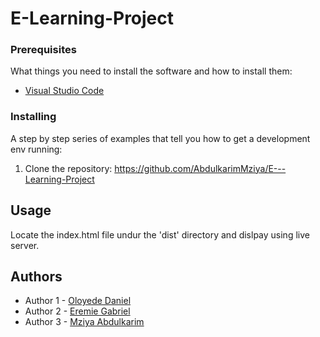 # E-Learning-Project


### Prerequisites

What things you need to install the software and how to install them:

- [Visual Studio Code](https://code.visualstudio.com/)

### Installing

A step by step series of examples that tell you how to get a development env running:

1. Clone the repository: https://github.com/AbdulkarimMziya/E---Learning-Project

## Usage

Locate the index.html file undur the 'dist' directory and dislpay using live server.
 
## Authors

- Author 1 - [Oloyede Daniel](https://github.com/Oloyededaniel)
- Author 2 - [Eremie Gabriel](https://github.com/goeremie)
- Author 3 - [Mziya Abdulkarim](https://github.com/AbdulkarimMziya)
